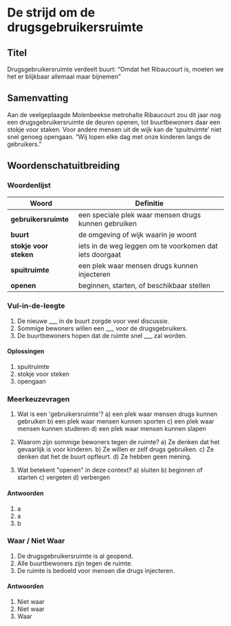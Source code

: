 # De strijd om de drugsgebruikersruimte

## Titel
Drugsgebruikersruimte verdeelt buurt: “Omdat het Ribaucourt is, moeten we het er blijkbaar allemaal maar bijnemen”

## Samenvatting
Aan de veelgeplaagde Molenbeekse metrohalte Ribaucourt zou dit jaar nog een drugsgebruikersruimte de deuren openen, tot buurtbewoners daar een stokje voor staken. Voor andere mensen uit de wijk kan de ‘spuitruimte’ niet snel genoeg opengaan. “Wij lopen elke dag met onze kinderen langs de gebruikers.”

## Woordenschatuitbreiding

### Woordenlijst

| Woord | Definitie |
|-------|-----------|
| **gebruikersruimte** | een speciale plek waar mensen drugs kunnen gebruiken |
| **buurt** | de omgeving of wijk waarin je woont |
| **stokje voor steken** | iets in de weg leggen om te voorkomen dat iets doorgaat |
| **spuitruimte** | een plek waar mensen drugs kunnen injecteren |
| **openen** | beginnen, starten, of beschikbaar stellen |

### Vul-in-de-leegte
1. De nieuwe ___ in de buurt zorgde voor veel discussie.
2. Sommige bewoners willen een ___ voor de drugsgebruikers.
3. De buurtbewoners hopen dat de ruimte snel ___ zal worden.

#### Oplossingen
1. spuitruimte
2. stokje voor steken
3. opengaan

### Meerkeuzevragen
1. Wat is een 'gebruikersruimte'?
   a) een plek waar mensen drugs kunnen gebruiken
   b) een plek waar mensen kunnen sporten
   c) een plek waar mensen kunnen studeren
   d) een plek waar mensen kunnen slapen

2. Waarom zijn sommige bewoners tegen de ruimte?
   a) Ze denken dat het gevaarlijk is voor kinderen.
   b) Ze willen er zelf drugs gebruiken.
   c) Ze denken dat het de buurt opfleurt.
   d) Ze hebben geen mening.

3. Wat betekent "openen" in deze context?
   a) sluiten
   b) beginnen of starten
   c) vergeten
   d) verbergen

#### Antwoorden
1. a
2. a
3. b

### Waar / Niet Waar
1. De drugsgebruikersruimte is al geopend.
2. Alle buurtbewoners zijn tegen de ruimte.
3. De ruimte is bedoeld voor mensen die drugs injecteren.

#### Antwoorden
1. Niet waar
2. Niet waar
3. Waar